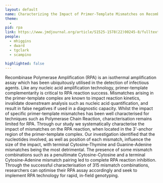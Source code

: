 ```yaml
---
layout: default
name: Characterizing the Impact of Primer-Template Mismatches on Recombinase Polymerase Amplification
theme: 
  - 
pid: rpa
link: https://www.jmdjournal.org/article/S1525-1578(22)00245-8/fulltext
people:
  - mhiggins
  - dward
  - tgclark
  - scampino
  
highlighted: false
---
```


Recombinase Polymerase Amplification (RPA) is an isothermal amplification assay which has been ubiquitously utilised in the detection of infectious agents. Like any nucleic acid amplification technology, primer-template complementarity is critical to RPA reaction success. Mismatches arising in the primer-template complex are known to impact reaction kinetics, invalidate downstream analysis such as nucleic acid quantification, and result in false negatives if used in a diagnostic capacity. Whilst the impact of specific primer-template mismatches has been well characterised for techniques such as Polymerase Chain Reaction, characterisation remains limited for RPA. Through our study we systematically characterise the impact of mismatches on the RPA reaction, when located in the 3'-anchor region of the primer-template complex. Our investigation identified that the nucleotides involved, as well as position of each mismatch, influence the size of the impact, with terminal Cytosine-Thymine and Guanine-Adenine mismatches being the most detrimental. The presence of some mismatch combinations such as a penultimate Cytosine-Cytosine and a terminal Cytosine-Adenine mismatch pairing led to complete RPA reaction inhibition. Through the successful characterisation of 315 mismatch combinations, researchers can optimise their RPA assay accordingly and seek to implement RPA technology for rapid, in-field genotyping.